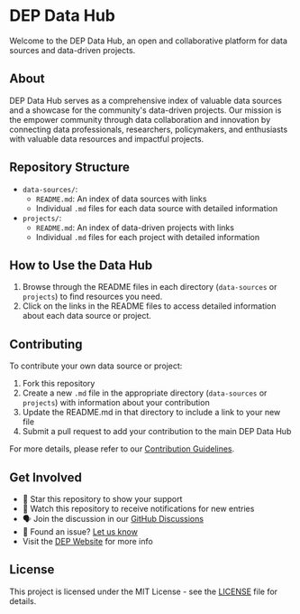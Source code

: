 # DEP Data Hub

Welcome to the DEP Data Hub, an open and collaborative platform for data sources and data-driven projects.

## About

DEP Data Hub serves as a comprehensive index of valuable data sources and a showcase for the community's data-driven projects. Our mission is the empower community through data collaboration and innovation by connecting data professionals, researchers, policymakers, and enthusiasts with valuable data resources and impactful projects.

## Repository Structure

- `data-sources/`: 
  - `README.md`: An index of data sources with links
  - Individual `.md` files for each data source with detailed information
- `projects/`: 
  - `README.md`: An index of data-driven projects with links
  - Individual `.md` files for each project with detailed information

## How to Use the Data Hub

1. Browse through the README files in each directory (`data-sources` or `projects`) to find resources you need.
2. Click on the links in the README files to access detailed information about each data source or project.

## Contributing

To contribute your own data source or project:

1. Fork this repository
2. Create a new `.md` file in the appropriate directory (`data-sources` or `projects`) with information about your contribution
3. Update the README.md in that directory to include a link to your new file
4. Submit a pull request to add your contribution to the main DEP Data Hub

For more details, please refer to our [Contribution Guidelines](CONTRIBUTING.md).

## Get Involved

- 🌟 Star this repository to show your support
- 👀 Watch this repository to receive notifications for new entries
- 🗣 Join the discussion in our [GitHub Discussions](link-to-discussions)
- 🐛 Found an issue? [Let us know](link-to-issues)
- Visit the [DEP Website](dataengineering.ph) for more info

## License

This project is licensed under the MIT License - see the [LICENSE](LICENSE) file for details.
